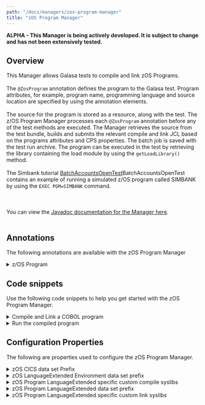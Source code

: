 ```yaml
---
path: "/docs/managers/zos-program-manager"
title: "zOS Program Manager"
---
```


**ALPHA - This Manager is being actively developed. It is subject to change and has not been extensively tested.**

## Overview
This Manager allows Galasa tests to compile and link zOS Programs.<br><br>  The <code>@ZosProgram</code> annotation defines the program to the Galasa test. Program attributes, for example, program name, programming language and source location are specified by using the annotation  elements. <br><br> The source for the program is stored as a resource, along with the test. The z/OS Program Manager processes  each <code>@ZosProgram</code> annotation before any of the test methods are executed. The Manager  retrieves the source from the test bundle, builds and submits the relevant compile and link JCL based on  the programs attributes and CPS properties. The batch job is saved with the test run archive. The  program can be executed in the test by retrieving the library containing the load module by using  the <code>getLoadLibrary()</code> method. <br><br>  The Simbank tutorial <a href="/docs/running-simbank-tests/batch-accounts-open-test">BatchAccountsOpenTest</a>BatchAccountsOpenTest  contains an example of running a simulated z/OS program called SIMBANK by using the <code>EXEC PGM=SIMBANK</code> command. <br><br> <br><br> You can view the <a href="https://javadoc.galasa.dev/dev/galasa/zosprogram/package-summary.html" target="_blank" rel="noopener noreferrer">Javadoc documentation for the Manager here</a>. <br><br>


## Annotations

The following annotations are available with the zOS Program Manager
<details>
<summary>z/OS Program</summary>

| Annotation: | z/OS Program |
| --------------------------------------- | :------------------------------------- |
| Name: | @ZosProgram |
| Description: | The <code>@ZosProgram</code> annotation requests the z/OS Program Manager to Compile and Bind a program on a z/OS image.  The test can request multiple z/OS Program instances |
| Attribute: `name` |  The program name |
| Attribute: `location` |  Path to the location of the program source in the Galasa test bundle. This can be either the full path including the file name or the directory containing the source with the name specified in the name attribute with the extension specified in the language attribute.  |
| Attribute: `language` |  The programming language. See <a href="https://javadoc-snapshot.galasa.dev/dev/galasa/zosprogram/ZosProgram.Language.html" target="_blank" rel="noopener noreferrer">ZosProgram.Language</a>. <br><br>  |
| Attribute: `cics` |  Is a CICS program and requires the CICS translator. |
| Attribute: `loadlib` |  The load module data set name |
| Attribute: `imageTag` |  The <code>imageTag</code> is used to identify the z/OS image. |
| Attribute: `compile` |  Compile this zOS program. |
| Syntax: | @ZosImage(imageTag="A")<br> public IZosImage zosImageA;<br> @ZosProgram(imageTag="A")<br> public IZosProgram zosProgramA;<br></code> |
| Notes: | The <code>IZosProgram</code> interface has a number of methods to manage the zOS Program. See <a href="https://javadoc-snapshot.galasa.dev/dev/galasa/zosprogram/ZosProgram.html" target="_blank">ZosProgram</a> and <a href="https://javadoc-snapshot.galasa.dev/dev/galasa/zosprogram/IZosProgram.html" target="_blank">IZosProgram</a> to find out more. |

</details>



## Code snippets

Use the following code snippets to help you get started with the zOS Program Manager.
 
<details><summary>Compile and Link a COBOL program</summary>

The following snippet shows the code that is required to compile and link a *COBOL* program called *MYPROG* in a Galasa test:

```
@ZosProgram(name = "MYPROG",
        location = "source",
        language = Language.COBOL,
        imageTag = "A")
public IZosProgram myprog;
```

The program source is stored in a file named *MYPROG.cbl* in a folder named *source* in the test bundle resources folder. 
The manager builds the JCL to compile and link the source code and submits it on the zOS Image allocated in the *zosImageA* field.
</details>

<details><summary>Run the compiled program</summary>

The following snippet shows the code required to run the compiled program in a batch job:

```
@ZosImage(imageTag = "A")
public IZosImage image;

@ZosBatch(imageTag = "A")
public IZosBatch zosBatch;

...

StringBuilder jcl = new StringBuilder();
jcl.append("//STEP1   EXEC PGM=");
jcl.append(myprog.getName());
jcl.append("\n");
jcl.append("//STEPLIB DD DSN=");
jcl.append(myprog.getLoadlib().getName());
jcl.append(",DISP=SHR\n");
jcl.append("//SYSOUT  DD SYSOUT=*");
IZosBatchJob job = zosBatch.submitJob(jcl.toString(), null);
...
```

The manager created a load library for *MYPROG* because the *@ZosProgram* annotation did not specify one. The name of the library is obtained using the *getLoadlib()* method on the field so that it can be added to the *STEPLIB* in the JCL. 
</details>

## Configuration Properties

The following are properties used to configure the zOS Program Manager.
 
<details>
<summary>zOS CICS data set Prefix</summary>

| Property: | zOS CICS data set Prefix |
| --------------------------------------- | :------------------------------------- |
| Name: | zosprogram.cics.[imageid].dataset.prefix |
| Description: | zOS CICS data set prefix |
| Required:  | Yes |
| Default value: | None |
| Valid values: | $validValues |
| Examples: | <code>zosprogram.cics.MVSA.dataset.prefix=CICS</code><br> <code>zosprogram.cics.default.dataset.prefix=SYS1,CICS</code> |

</details>
 
<details>
<summary>zOS LanguageExtended Environment data set prefix</summary>

| Property: | zOS LanguageExtended Environment data set prefix |
| --------------------------------------- | :------------------------------------- |
| Name: | zosprogram.le.[imageid].dataset.prefix |
| Description: | zOS LanguageExtended Environment data set prefix |
| Required:  | Yes |
| Default value: | None |
| Valid values: | $validValues |
| Examples: | <code>zosprogram.le.MVSA.dataset.prefix=CEE</code><br> <code>zosprogram.le.dataset.prefix=SYS1.LE,CEE</code> |

</details>
 
<details>
<summary>zOS Program LanguageExtended specific custom compile syslibs</summary>

| Property: | zOS Program LanguageExtended specific custom compile syslibs |
| --------------------------------------- | :------------------------------------- |
| Name: | zosprogram.[language].[imageid].compile.syslibs |
| Description: | zOS Program LanguageExtended data set prefix |
| Required:  | No |
| Default value: | None |
| Valid values: | $validValues |
| Examples: | <code>zosprogram.cobol.MVSA.compile.syslibs=TEAM.COPYBOOK</code><br> <code>zosprogram.cobol.compile.syslibs=COMPANY.COPYBOOK,TEAM.COPYBOOK</code> |

</details>
 
<details>
<summary>zOS Program LanguageExtended data set prefix</summary>

| Property: | zOS Program LanguageExtended data set prefix |
| --------------------------------------- | :------------------------------------- |
| Name: | zosprogram.[language].[imageid].dataset.prefix |
| Description: | zOS Program LanguageExtended data set High Level Qualifier |
| Required:  | Yes |
| Default value: | None |
| Valid values: | $validValues |
| Examples: | <code>zosprogram.cobol.MVSA.dataset.prefix=IGY.V6R3M0</code><br> <code>zosprogram.cobol.dataset.prefix=SYS1.COBIL,IGY.V6R3M0</code> |

</details>
 
<details>
<summary>zOS Program LanguageExtended specific custom link syslibs</summary>

| Property: | zOS Program LanguageExtended specific custom link syslibs |
| --------------------------------------- | :------------------------------------- |
| Name: | zosprogram.[language].[imageid].link.syslibs |
| Description: | zOS Program LanguageExtended data set prefix |
| Required:  | No |
| Default value: | None |
| Valid values: | $validValues |
| Examples: | <code>zosprogram.cobol.MVSA.link.syslibs=TEAM.LOADLIB</code><br> <code>zosprogram.cobol.link.syslibs=COMPANY.LOADLIB,TEAM.LOADLIB</code> |

</details>
